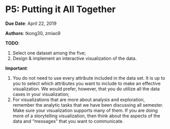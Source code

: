 # P5: Putting it All Together

<b>Due Date</b>: April 22, 2019


<b>Authors</b>: tkong30, zmiao9
  

<b>TODO</b>:  
1. Select one dataset among the five;
2. Design & implement an interactive visualization of the data.


<b>Important</b>:
1. You do not need to use every attribute included in the data set. It is up to you to select which attributes you want to include to make an effective visualization. We would prefer, however, that you do utilize all the data cases in your visualization;</br>
2. For visualizations that are more about analysis and exploration, remember the analytic tasks that we have been discussing all semester. Make sure your visualization supports many of them. If you are doing more of a storytelling visualization, then think about the aspects of the data and “messages” that you want to communicate. 
